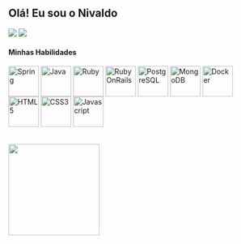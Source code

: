 ## Olá! Eu sou o Nivaldo 

<div>
<a href="https://www.linkedin.com/in/nivaldo-silva-5a8335289" target="_blank"><img src="https://img.shields.io/badge/-LinkedIn-%230077B5?style=for-the-badge&logo=linkedin&logoColor=white" target="_blank"></a>
<a href = "mailto:nivaldosilva.contato@gmail.com"><img src="https://img.shields.io/badge/-Gmail-%23333?style=for-the-badge&logo=gmail&logoColor=white" target="_blank"></a>
</div>

#### Minhas Habilidades

 <div style = "display:inline_block" />
<img align="center" alt="Spring" src="https://cdn.jsdelivr.net/gh/devicons/devicon@latest/icons/spring/spring-original.svg" width="60" height="60" style="max-width":100%;/>
<img align="center" alt="Java" src="https://cdn.jsdelivr.net/gh/devicons/devicon@latest/icons/java/java-original.svg" width="60" height="60" style="max-width":100%;/>
<img align="center" alt="Ruby" src="https://cdn.jsdelivr.net/gh/devicons/devicon@latest/icons/ruby/ruby-original.svg" width="60" height="60" style="max-width":100%;/>
<img align="center" alt="RubyOnRails" src="https://cdn.jsdelivr.net/gh/devicons/devicon@latest/icons/rails/rails-original-wordmark.svg" width="60" height="60" style="max-width":100%;/>
<img align="center" alt="PostgreSQL" src="https://cdn.jsdelivr.net/gh/devicons/devicon@latest/icons/postgresql/postgresql-original.svg" width="60" height="60" style="max-
  width":100%;/>
<img align="center" alt="MongoDB" src="https://cdn.jsdelivr.net/gh/devicons/devicon@latest/icons/mongodb/mongodb-original.svg" width="60" height="60" style="max-width":100%;/>
<img align="center" alt="Docker" src="https://cdn.jsdelivr.net/gh/devicons/devicon@latest/icons/docker/docker-original.svg" width="60" height="60" style="max-width":100%;/>
<img align="center" alt="HTML5" src="https://cdn.jsdelivr.net/gh/devicons/devicon@latest/icons/html5/html5-original.svg" width="60" height="60" style="max-width":100%;/>
<img align="center" alt="CSS3" src="https://cdn.jsdelivr.net/gh/devicons/devicon@latest/icons/css3/css3-original.svg" width="60" height="60" style="max-width":100%;/>
<img align="center" alt="Javascript" src="https://cdn.jsdelivr.net/gh/devicons/devicon@latest/icons/javascript/javascript-original.svg" width="60" height="60" style="max-width":100%;/>
<div/>
<br/> <br/>

<div>
  <a href=https://github.com/Nivaldo-Silva>
  <img height="180em" src="https://github-readme-stats.vercel.app/api?username=Nivaldo-Silva&show_icons=true&theme=tokyonight"
</div>


   



  

   






  
<div/><br/>


